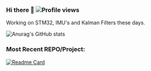 ### Hi there 👋 ![Profile views](https://gpvc.arturio.dev/ibrahimcahit)

Working on STM32, IMU's and Kalman Filters these days.

![Anurag's GitHub stats](https://github-readme-stats.vercel.app/api?username=ibrahimcahit&show_icons=true&theme=dark)

### Most Recent REPO/Project:

[![Readme Card](https://github-readme-stats.vercel.app/api/pin/?username=ibrahimcahit&repo=aldebaran-rtos-core&show_owner=TRUE&show_icons=true&theme=dark)](https://github.com/ibrahimcahit/aldebaran-rtos-core)

